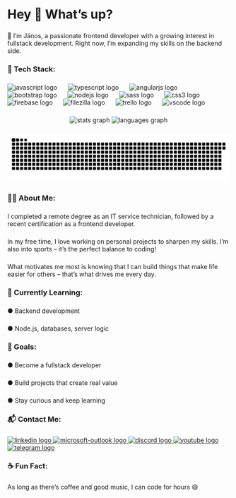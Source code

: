 <h1 align="left">Hey 👋 What’s up?</h1>

###

<p align="left">📌 I’m János, a passionate frontend developer with a growing interest in fullstack development. Right now, I’m expanding my skills on the backend side.</p>

###

<h3 align="left">🔧 Tech Stack:</h3>

###

<div align="left">
  <img src="https://cdn.jsdelivr.net/gh/devicons/devicon/icons/javascript/javascript-original.svg" height="56" alt="javascript logo"  />
  <img width="16" />
  <img src="https://cdn.jsdelivr.net/gh/devicons/devicon/icons/typescript/typescript-original.svg" height="56" alt="typescript logo"  />
  <img width="16" />
  <img src="https://cdn.jsdelivr.net/gh/devicons/devicon/icons/angularjs/angularjs-original.svg" height="56" alt="angularjs logo"  />
  <img width="16" />
  <img src="https://cdn.jsdelivr.net/gh/devicons/devicon/icons/bootstrap/bootstrap-original.svg" height="56" alt="bootstrap logo"  />
  <img width="16" />
  <img src="https://cdn.jsdelivr.net/gh/devicons/devicon/icons/nodejs/nodejs-original.svg" height="56" alt="nodejs logo"  />
  <img width="16" />
  <img src="https://cdn.jsdelivr.net/gh/devicons/devicon/icons/sass/sass-original.svg" height="56" alt="sass logo"  />
  <img width="16" />
  <img src="https://cdn.jsdelivr.net/gh/devicons/devicon/icons/css3/css3-original.svg" height="56" alt="css3 logo"  />
  <img width="16" />
  <img src="https://cdn.jsdelivr.net/gh/devicons/devicon/icons/firebase/firebase-plain.svg" height="56" alt="firebase logo"  />
  <img width="16" />
  <img src="https://cdn.jsdelivr.net/gh/devicons/devicon/icons/filezilla/filezilla-plain.svg" height="56" alt="filezilla logo"  />
  <img width="16" />
  <img src="https://cdn.jsdelivr.net/gh/devicons/devicon/icons/trello/trello-plain.svg" height="56" alt="trello logo"  />
  <img width="16" />
  <img src="https://cdn.jsdelivr.net/gh/devicons/devicon/icons/vscode/vscode-original.svg" height="56" alt="vscode logo"  />
</div>

###

<div align="center">
  <img src="https://github-readme-stats.vercel.app/api?username=debreczijanos&hide_title=false&hide_rank=false&show_icons=true&include_all_commits=true&count_private=true&disable_animations=false&theme=dracula&locale=en&hide_border=false&order=1" height="150" alt="stats graph"  />
  <img src="https://github-readme-stats.vercel.app/api/top-langs?username=debreczijanos&locale=en&hide_title=false&layout=compact&card_width=320&langs_count=4&theme=dracula&hide_border=false&order=2" height="150" alt="languages graph"  />
</div>

###

<img src="https://raw.githubusercontent.com/debreczijanos/debreczijanos/output/snake.svg" alt="Snake animation" />

###

<h3 align="left">👨‍💻 About Me:</h3>

###

<p align="left">I completed a remote degree as an IT service technician, followed by a recent certification as a frontend developer.</p>

###

<p align="left">In my free time, I love working on personal projects to sharpen my skills. I’m also into sports – it’s the perfect balance to coding!</p>

###

<p align="left">What motivates me most is knowing that I can build things that make life easier for others – that’s what drives me every day.</p>

###

<h3 align="left">🚀 Currently Learning:</h3>

###

<p align="left">● Backend development</p>

###

<p align="left">● Node.js, databases, server logic</p>

###

<h3 align="left">🎯 Goals:</h3>

###

<p align="left">● Become a fullstack developer</p>

###

<p align="left">● Build projects that create real value</p>

###

<p align="left">● Stay curious and keep learning</p>

###

<h3 align="left">📬 Contact Me:</h3>

###

<div align="left">
  <a href="https://linkedin.com/in/debreczi-janos-21847a1a4" target="_blank">
    <img src="https://raw.githubusercontent.com/maurodesouza/profile-readme-generator/master/src/assets/icons/social/linkedin/default.svg" width="48" height="32" alt="linkedin logo"  />
  </a>
  <a href="mailto:debreczijanos@yahoo.com" target="_blank">
    <img src="https://raw.githubusercontent.com/maurodesouza/profile-readme-generator/master/src/assets/icons/social/microsoft-outlook/default.svg" width="48" height="32" alt="microsoft-outlook logo"  />
  </a>
  <a href="https://discord.com/users/debreczijanos" target="_blank">
    <img src="https://raw.githubusercontent.com/maurodesouza/profile-readme-generator/master/src/assets/icons/social/discord/default.svg" width="48" height="32" alt="discord logo"  />
  </a>
  <a href="https://www.youtube.com/" target="_blank">
    <img src="https://raw.githubusercontent.com/maurodesouza/profile-readme-generator/master/src/assets/icons/social/youtube/default.svg" width="48" height="32" alt="youtube logo"  />
  </a>
  <a href="https://t.me/debreczijanos" target="_blank">
    <img src="https://raw.githubusercontent.com/maurodesouza/profile-readme-generator/master/src/assets/icons/social/telegram/default.svg" width="48" height="32" alt="telegram logo"  />
  </a>
</div>

###

<h3 align="left">☕ Fun Fact:</h3>

###

<p align="left">As long as there’s coffee and good music, I can code for hours 😄</p>

###
